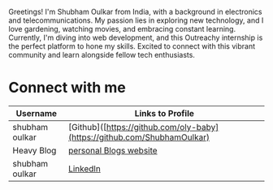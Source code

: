 
Greetings! I'm Shubham Oulkar from India, with a background in electronics and telecommunications. 
My passion lies in exploring new technology, and I love gardening, watching movies, and embracing constant learning. 
Currently, I'm diving into web development, and this Outreachy internship is the perfect platform to hone my skills. 
Excited to connect with this vibrant community and learn alongside fellow tech enthusiasts.

# Connect with me
| Username | Links to Profile | 
| -------- | -------- | 
| shubham oulkar| [Github]([https://github.com/oly-baby](https://github.com/ShubhamOulkar)  | 
| Heavy Blog | [personal Blogs website](https://heavy-blog.onrender.com/) | 
| shubham oulkar | [Linkedln](https://www.linkedin.com/in/shubham-oulkar-372797217/) | 
